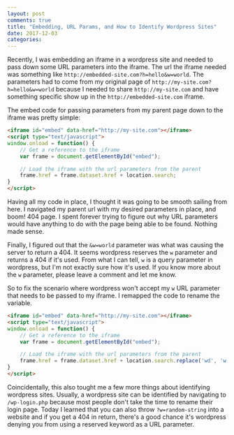 ```yaml
---
layout: post
comments: true
title: "Embedding, URL Params, and How to Identify Wordpress Sites"
date: 2017-12-03
categories:
---
```


Recently, I was embedding an iframe in a wordpress site and needed to pass down
some URL parameters into the iframe. The url the iframe needed was something
like `http://embedded-site.com?h=hello&w=world`. The parameters had to come from
my original page of `http://my-site.com?h=hello&w=world` because I needed to
share `http://my-site.com` and have something specific show up in the
`http://embedded-site.com` iframe.

The embed code for passing parameters from my parent page down to the iframe was
pretty simple:
```html
<iframe id="embed" data-href="http://my-site.com"></iframe>
<script type="text/javascript">
window.onload = function() {
    // Get a reference to the iframe
    var frame = document.getElementById("embed");

    // Load the iframe with the url parameters from the parent
    frame.href = frame.dataset.href + location.search;
}
</script>
```

Having all my code in place, I thought it was going to be smooth sailing from
here. I navigated my parent url with my desired parameters in place, and boom!
404 page. I spent forever trying to figure out why URL parameters would have
anything to do with the page being able to be found. Nothing made sense.

Finally, I figured out that the `&w=world` parameter was what was causing the
server to return a 404. It seems wordpress reserves the `w` parameter and
returns a 404 if it's used. From what I can tell, `w` is a query parameter in
wordpress, but I'm not exactly sure how it's used. If you know more about the
`w` parameter, please leave a comment and let me know.

So to fix the scenario where wordpress won't accept my `w` URL parameter that
needs to be passed to my iframe. I remapped the code to rename the variable.

```html
<iframe id="embed" data-href="http://my-site.com"></iframe>
<script type="text/javascript">
window.onload = function() {
    // Get a reference to the iframe
    var frame = document.getElementById("embed");

    // Load the iframe with the url parameters from the parent
    frame.href = frame.dataset.href + location.search.replace('wd', 'w');
}
</script>
```

Coincidentally, this also tought me a few more things about identifying
wordpress sites. Usually, a wordpress site can be identified by navigating to
`/wp-login.php` because most people don't take the time to rename their login
page. Today I learned that you can also throw `?w=random-string` into a
website and if you get a 404 in return, there's a good chance it's wordpress
denying you from using a reserved keyword as a URL parameter.
